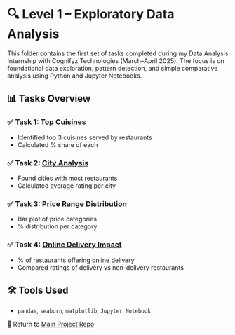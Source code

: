 # 🔍 Level 1 – Exploratory Data Analysis

This folder contains the first set of tasks completed during my Data Analysis Internship with Cognifyz Technologies (March–April 2025). The focus is on foundational data exploration, pattern detection, and simple comparative analysis using Python and Jupyter Notebooks.

## 📊 Tasks Overview

### ✅ Task 1: [Top Cuisines](https://github.com/ridhwansalim/Cognifyz_Internship_Data_Analysis/blob/main/Level1/Task1_Top_Cuisines.ipynb)
- Identified top 3 cuisines served by restaurants
- Calculated % share of each

### ✅ Task 2: [City Analysis](https://github.com/ridhwansalim/Cognifyz_Internship_Data_Analysis/blob/main/Level1/Task2_City_Analysis.ipynb)
- Found cities with most restaurants
- Calculated average rating per city

### ✅ Task 3: [Price Range Distribution](https://github.com/ridhwansalim/Cognifyz_Internship_Data_Analysis/blob/main/Level1/Task3_Price_Range.ipynb)
- Bar plot of price categories
- % distribution per category

### ✅ Task 4: [Online Delivery Impact](https://github.com/ridhwansalim/Cognifyz_Internship_Data_Analysis/blob/main/Level1/Task4_Online_Delivery.ipynb)
- % of restaurants offering online delivery
- Compared ratings of delivery vs non-delivery restaurants

## 🛠️ Tools Used
- `pandas`, `seaborn`, `matplotlib`, `Jupyter Notebook`

📁 Return to [Main Project Repo](../README.md)